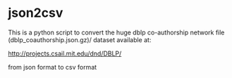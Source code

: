 # json2csv
This is a python script to convert the huge dblp co-authorship network file (dblp_coauthorship.json.gz)/ dataset available at:

http://projects.csail.mit.edu/dnd/DBLP/

from json format to csv format
